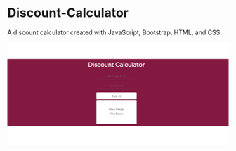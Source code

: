 # Discount-Calculator

A discount calculator created with JavaScript, Bootstrap, HTML, and CSS

![](disC.PNG)

